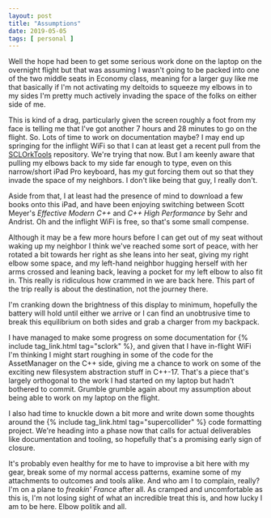 ```yaml
---
layout: post
title: "Assumptions"
date: 2019-05-05
tags: [ personal ]
---
```


Well the hope had been to get some serious work done on the laptop on the overnight flight but that was assuming
I wasn't going to be packed into one of the two middle seats in Economy class, meaning for a larger guy like me
that basically if I'm not activating my deltoids to squeeze my elbows in to my sides I'm pretty much actively
invading the space of the folks on either side of me.

This is kind of a drag, particularly given the screen roughly a foot from my face is telling me that I've got
another 7 hours and 28 minutes to go on the flight. So. Lots of time to work on documentation maybe? I may end
up springing for the inflight WiFi so that I can at least get a recent pull from the
[SCLOrkTools](https://github.com/lnihlen/SCLOrkTools) repository. We're trying that now. But I am keenly aware
that pulling my elbows back to my side far enough to type, even on this narrow/short iPad Pro keyboard, has my
gut forcing them out so that they invade the space of my neighbors. I don't like being that guy, I really don't.

Aside from that, I at least had the presence of mind to download a few books onto this iPad, and have been
enjoying switching between Scott Meyer's *Effective Modern C++* and *C++ High Performance* by Sehr and Andrist.
Oh and the inflight WiFi is free, so that's some small compense.

Although it may be a few more hours before I can get out of my seat without waking up my neighbor I think we've
reached some sort of peace, with her rotated a bit towards her right as she leans into her seat, giving my right
elbow some space, and my left-hand neighbor hugging herself with her arms crossed and leaning back, leaving a
pocket for my left elbow to also fit in. This really is ridiculous how crammed in we are back here. This part
of the trip really is about the destination, not the journey there.

I'm cranking down the brightness of this display to minimum, hopefully the battery will hold until either we
arrive or I can find an unobtrusive time to break this equilibrium on both sides and grab a charger from my
backpack.

I have managed to make some progress on some documentation for {% include tag_link.html tag="sclork" %},
and given that I have in-flight WiFi I'm thinking I might start roughing in some of the code for the
AssetManager on the C++ side, giving me a chance to work on some of the exciting new filesystem abstraction
stuff in C++-17. That's a piece that's largely orthogonal to the work I had started on my laptop but
hadn't bothered to commit. Grumble grumble again about my assumption about being able to work on my laptop
on the flight.

I also had time to knuckle down a bit more and write down some thoughts around the
{% include tag_link.html tag="supercollider" %} code formatting project. We're heading into a phase now that
calls for actual deliverables like documentation and tooling, so hopefully that's a promising early sign
of closure.

It's probably even healthy for me to have to improvise a bit here with my gear, break some of my normal
access patterns, examine some of my attachments to outcomes and tools alike. And who am I to complain,
really? I'm on a plane to *freakin' France* after all. As cramped and uncomfortable as this is, I'm not
losing sight of what an incredible treat this is, and how lucky I am to be here. Elbow politik and all.

